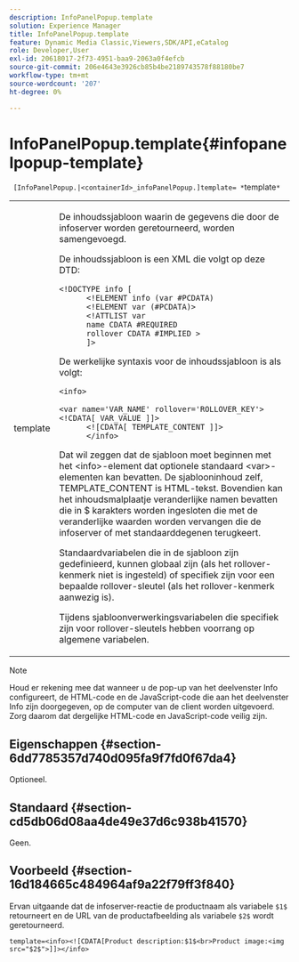 ```yaml
---
description: InfoPanelPopup.template
solution: Experience Manager
title: InfoPanelPopup.template
feature: Dynamic Media Classic,Viewers,SDK/API,eCatalog
role: Developer,User
exl-id: 20618017-2f73-4951-baa9-2063a0f4efcb
source-git-commit: 206e4643e3926cb85b4be2189743578f88180be7
workflow-type: tm+mt
source-wordcount: '207'
ht-degree: 0%

---
```


# InfoPanelPopup.template{#infopanelpopup-template}

` [InfoPanelPopup.|<containerId>_infoPanelPopup.]template= *`template`*`

<table id="table_A6B1B446A7AE4A4A8B552C07EC88E518"> 
 <tbody> 
  <tr> 
   <td> <p> <span class="codeph"><span class="varname"> template</span></span> </p> </td> 
   <td> <p>De inhoudssjabloon waarin de gegevens die door de infoserver worden geretourneerd, worden samengevoegd. </p> <p>De inhoudssjabloon is een XML die volgt op deze DTD: </p> <p> <code>&lt;!DOCTYPE&nbsp;info&nbsp;[
      &lt;!ELEMENT&nbsp;info&nbsp;(var&nbsp;#PCDATA)
      &lt;!ELEMENT&nbsp;var&nbsp;(#PCDATA)&gt;
      &lt;!ATTLIST&nbsp;var&nbsp;
      name&nbsp;CDATA&nbsp;#REQUIRED
      rollover&nbsp;CDATA&nbsp;#IMPLIED&nbsp;&gt;
      ]&gt;</code> </p> <p>De werkelijke syntaxis voor de inhoudssjabloon is als volgt: </p> <p> <code>&lt;info&gt;
      &lt;var&nbsp;name='VAR_NAME'&nbsp;rollover='ROLLOVER_KEY'&gt;&lt;!CDATA[&nbsp;VAR_VALUE&nbsp;]]&gt;
      &lt;![CDATA[&nbsp;TEMPLATE_CONTENT&nbsp;]]&gt;
      &lt;/info&gt;</code> </p> <p>Dat wil zeggen dat de sjabloon moet beginnen met het <span class="codeph"> &lt;info&gt;</span>-element dat optionele standaard <span class="codeph"> &lt;var&gt;</span>-elementen kan bevatten. De sjablooninhoud zelf, <span class="codeph"> TEMPLATE_CONTENT</span> is HTML-tekst. Bovendien kan het inhoudsmalplaatje veranderlijke namen bevatten die in <span class="codeph"> $</span> karakters worden ingesloten die met de veranderlijke waarden worden vervangen die de infoserver of met standaarddegenen terugkeert. </p> <p>Standaardvariabelen die in de sjabloon zijn gedefinieerd, kunnen globaal zijn (als het rollover-kenmerk niet is ingesteld) of specifiek zijn voor een bepaalde rollover-sleutel (als het rollover-kenmerk aanwezig is). </p> <p>Tijdens sjabloonverwerkingsvariabelen die specifiek zijn voor rollover-sleutels hebben voorrang op algemene variabelen. </p> </td> 
  </tr> 
 </tbody> 
</table>

>[!NOTE]
>
>Houd er rekening mee dat wanneer u de pop-up van het deelvenster Info configureert, de HTML-code en de JavaScript-code die aan het deelvenster Info zijn doorgegeven, op de computer van de client worden uitgevoerd. Zorg daarom dat dergelijke HTML-code en JavaScript-code veilig zijn.

## Eigenschappen {#section-6dd7785357d740d095fa9f7fd0f67da4}

Optioneel.

## Standaard {#section-cd5db06d08aa4de49e37d6c938b41570}

Geen.

## Voorbeeld {#section-16d184665c484964af9a22f79ff3f840}

Ervan uitgaande dat de infoserver-reactie de productnaam als variabele `$1$` retourneert en de URL van de productafbeelding als variabele `$2$` wordt geretourneerd.

`template=<info><![CDATA[Product description:$1$<br>Product image:<img src="$2$">]]></info>`
